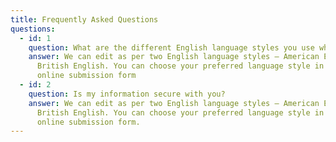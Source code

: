 ```yaml
---
title: Frequently Asked Questions
questions:
  - id: 1
    question: What are the different English language styles you use while editing?
    answer: We can edit as per two English language styles – American English and
      British English. You can choose your preferred language style in the
      online submission form
  - id: 2
    question: Is my information secure with you?
    answer: We can edit as per two English language styles – American English and
      British English. You can choose your preferred language style in the
      online submission form.
---
```

